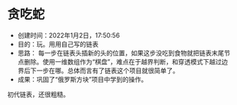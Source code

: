 # 贪吃蛇
- 创建时间：2022年1月2日，17:50:56
- 目的：玩。用用自己写的链表
- 思路：
每一步在链表头插新的头的位置，如果这步没吃到食物就把链表末尾节点删除。使用一维数组作为“棋盘”，难点在于越界判断，和穿透模式下越过边界后下一步在哪。总体而言有了链表这个项目就很简单了。
- 成果：巩固了“俄罗斯方块”项目中学到的操作。

初代链表，还很粗糙。